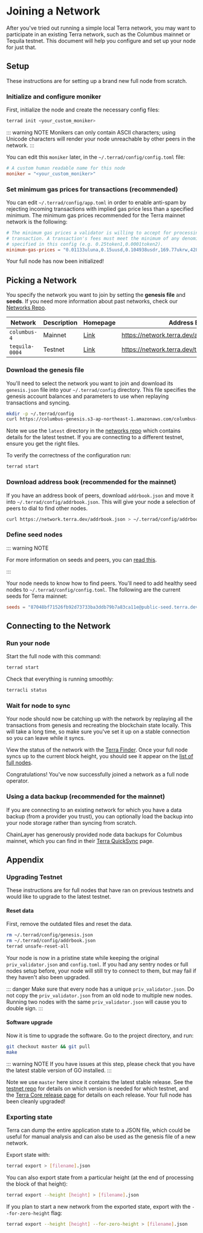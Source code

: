 # Joining a Network

After you've tried out running a simple local Terra network, you may want to participate in an existing Terra network, such as the Columbus mainnet or Tequila testnet. This document will help you configure and set up your node for just that.

## Setup

These instructions are for setting up a brand new full node from scratch.

### Initialize and configure moniker

First, initialize the node and create the necessary config files:

```bash
terrad init <your_custom_moniker>
```

::: warning NOTE
Monikers can only contain ASCII characters; using Unicode characters will render your node unreachable by other peers in the network.
:::

You can edit this `moniker` later, in the `~/.terrad/config/config.toml` file:

```toml
# A custom human readable name for this node
moniker = "<your_custom_moniker>"
```

### Set minimum gas prices for transactions (recommended)

You can edit `~/.terrad/config/app.toml` in order to enable anti-spam by rejecting incoming transactions with implied gas price less than a specified minimum. The minimum gas prices recommended for the Terra mainnet network is the following:

```toml
# The minimum gas prices a validator is willing to accept for processing a
# transaction. A transaction's fees must meet the minimum of any denomination
# specified in this config (e.g. 0.25token1,0.0001token2).
minimum-gas-prices = "0.01133uluna,0.15uusd,0.104938usdr,169.77ukrw,428.571umnt,0.125ueur,0.98ucny,16.37ujpy,0.11ugbp,10.88uinr,0.19ucad,0.14uchf,0.19uaud,0.2usgd,4.62uthb,1.25usek,1.25unok,0.9udkk,2180.0uidr,7.6uphp"
```

Your full node has now been initialized!

## Picking a Network

You specify the network you want to join by setting the **genesis file** and **seeds**. If you need more information about past networks, check our [Networks Repo](https://github.com/terra-money/testnet).

| Network        | Description        | Homepage                                                                  | Address Book |
| -------------- | ------------------ | ------------------------------------------------------------------------- | - |
| `columbus-4`   | Mainnet            | [Link](https://github.com/terra-money/mainnet)                          | https://network.terra.dev/addrbook.json |
| `tequila-0004` | Testnet | [Link](https://github.com/terra-money/testnet/tree/master/tequila-0004) | https://network.terra.dev/testnet/addrbook.json |

### Download the genesis file

You'll need to select the network you want to join and download its `genesis.json` file into your `~/.terrad/config` directory. This file specifies the genesis account balances and parameters to use when replaying transactions and syncing.

```bash
mkdir -p ~/.terrad/config
curl https://columbus-genesis.s3-ap-northeast-1.amazonaws.com/columbus-4-genesis.json > ~/.terrad/config/genesis.json
```

Note we use the `latest` directory in the [networks repo](https://github.com/terra-money/testnet) which contains details for the latest testnet. If you are connecting to a different testnet, ensure you get the right files.

To verify the correctness of the configuration run:

```bash
terrad start
```

### Download address book (recommended for the mainnet)

If you have an address book of peers, download `addrbook.json` and move it into `~/.terrad/config/addrbook.json`. This will give your node a selection of peers to dial to find other nodes.

```bash
curl https://network.terra.dev/addrbook.json > ~/.terrad/config/addrbook.json
```

### Define seed nodes

::: warning NOTE

For more information on seeds and peers, you can [read this](https://github.com/tendermint/tendermint/blob/master/docs/tendermint-core/using-tendermint.md#peers).

:::

Your node needs to know how to find peers. You'll need to add healthy seed nodes to `~/.terrad/config/config.toml`. The following are the current seeds for Terra mainnet:

```toml
seeds = "87048bf71526fb92d73733ba3ddb79b7a83ca11e@public-seed.terra.dev:26656,b5205baf1d52b6f91afb0da7d7b33dcebc71755f@public-seed2.terra.dev:26656,5fa582d7c9931e5be8c02069d7b7b243c79d25bf@seed.terra.de-light.io:26656"
```

## Connecting to the Network

### Run your node

Start the full node with this command:

```bash
terrad start
```

Check that everything is running smoothly:

```bash
terracli status
```

### Wait for node to sync

Your node should now be catching up with the network by replaying all the transactions from genesis and recreating the blockchain state locally. This will take a long time, so make sure you've set it up on a stable connection so you can leave while it syncs.

View the status of the network with the [Terra Finder](https://finder.terra.money). Once your full node syncs up to the current block height, you should see it appear on the [list of full nodes](https://terra.stake.id/).

Congratulations! You've now successfully joined a network as a full node operator.

### Using a data backup (recommended for the mainnet)

If you are connecting to an existing network for which you have a data backup (from a provider you trust), you can optionally load the backup into your node storage rather than syncing from scratch.

ChainLayer has generously provided node data backups for Columbus mainnet, which you can find in their [Terra QuickSync](https://terra.quicksync.io/) page.

## Appendix

### Upgrading Testnet

These instructions are for full nodes that have ran on previous testnets and would like to upgrade to the latest testnet.

#### Reset data

First, remove the outdated files and reset the data.

```bash
rm ~/.terrad/config/genesis.json
rm ~/.terrad/config/addrbook.json
terrad unsafe-reset-all
```

Your node is now in a pristine state while keeping the original `priv_validator.json` and `config.toml`. If you had any sentry nodes or full nodes setup before, your node will still try to connect to them, but may fail if they haven't also been upgraded.

::: danger
Make sure that every node has a unique `priv_validator.json`. Do not copy the `priv_validator.json` from an old node to multiple new nodes. Running two nodes with the same `priv_validator.json` will cause you to double sign.
:::

#### Software upgrade

Now it is time to upgrade the software. Go to the project directory, and run:

```bash
git checkout master && git pull
make
```

::: warning NOTE
If you have issues at this step, please check that you have the latest stable version of GO installed.
:::

Note we use `master` here since it contains the latest stable release. See the [testnet repo](https://github.com/terra-money/testnet) for details on which version is needed for which testnet, and the [Terra Core release page](https://github.com/terra-money/core/releases) for details on each release. Your full node has been cleanly upgraded!

### Exporting state

Terra can dump the entire application state to a JSON file, which could be useful for manual analysis and can also be used as the genesis file of a new network.

Export state with:

```bash
terrad export > [filename].json
```

You can also export state from a particular height \(at the end of processing the block of that height\):

```bash
terrad export --height [height] > [filename].json
```

If you plan to start a new network from the exported state, export with the `--for-zero-height` flag:

```bash
terrad export --height [height] --for-zero-height > [filename].json
```
